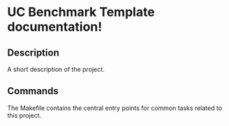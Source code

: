 # UC Benchmark Template documentation!

## Description

A short description of the project.

## Commands

The Makefile contains the central entry points for common tasks related to this project.

